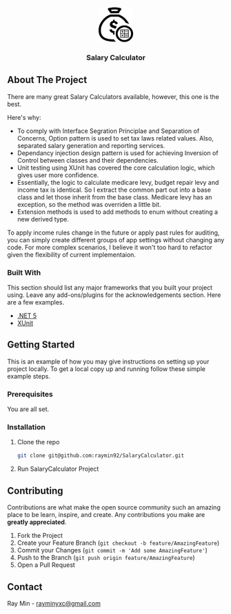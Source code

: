 


<!-- PROJECT LOGO -->
<br />
<p align="center">
  <a href="https://https://github.com/raymin92/SalaryCalculator">
    <img src="images/logo.png" alt="Logo" width="80" height="80">
  </a>

  <h3 align="center">Salary Calculator</h3>
</p>

<!-- ABOUT THE PROJECT -->
## About The Project

There are many great Salary Calculators available, however, this one is the best.

Here's why:
* To comply with Interface Segration Principlae and Separation of Concerns, Option pattern is used to set tax laws related values. Also, separated salary generation and reporting services.
* Dependancy injection design pattern is used for achieving Inversion of Control between classes and their dependencies.
* Unit testing using XUnit has covered the core calculation logic, which gives user more confidence.
* Essentially, the logic to calculate medicare levy, budget repair levy and income tax is identical. So I extract the common part out into a base class and let those inherit from the base class. Medicare levy has an exception, so the method was overriden a little bit.
* Extension methods is used to add methods to enum without creating a new derived type.

To apply income rules change in the future or apply past rules for auditing, you can simply create different groups of app settings without changing any code. For more complex scenarios, I believe it won't too hard to refactor given the flexibility of current implementaion.

### Built With

This section should list any major frameworks that you built your project using. Leave any add-ons/plugins for the acknowledgements section. Here are a few examples.
* [.NET 5](https://dotnet.microsoft.com/download/dotnet/5.0)
* [XUnit](https://xunit.net/)



<!-- GETTING STARTED -->
## Getting Started

This is an example of how you may give instructions on setting up your project locally.
To get a local copy up and running follow these simple example steps.

### Prerequisites

You are all set.

### Installation

1. Clone the repo
   ```sh
   git clone git@github.com:raymin92/SalaryCalculator.git
   ```
2. Run SalaryCalculator Project



<!-- CONTRIBUTING -->
## Contributing

Contributions are what make the open source community such an amazing place to be learn, inspire, and create. Any contributions you make are **greatly appreciated**.

1. Fork the Project
2. Create your Feature Branch (`git checkout -b feature/AmazingFeature`)
3. Commit your Changes (`git commit -m 'Add some AmazingFeature'`)
4. Push to the Branch (`git push origin feature/AmazingFeature`)
5. Open a Pull Request




<!-- CONTACT -->
## Contact

Ray Min - rayminyxc@gmail.com
